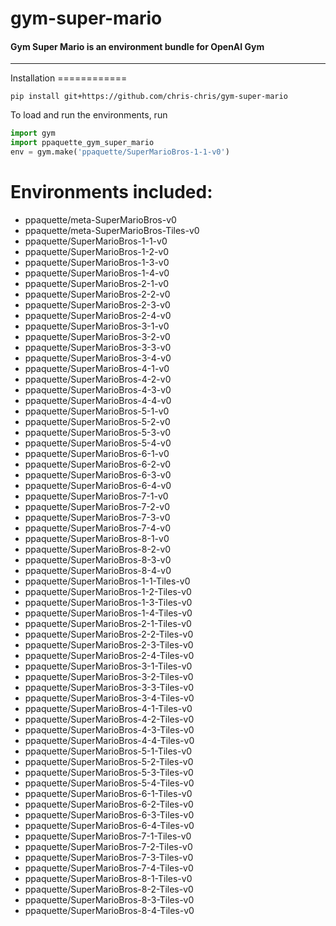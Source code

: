 # gym-super-mario
#### **Gym Super Mario is an environment bundle for OpenAI Gym**
---
<div id="installation"></div>Installation
============

```shell
pip install git+https://github.com/chris-chris/gym-super-mario
```

 To load and run the environments, run

```python
import gym
import ppaquette_gym_super_mario
env = gym.make('ppaquette/SuperMarioBros-1-1-v0')
```

Environments included:
============
- ppaquette/meta-SuperMarioBros-v0
- ppaquette/meta-SuperMarioBros-Tiles-v0
- ppaquette/SuperMarioBros-1-1-v0
- ppaquette/SuperMarioBros-1-2-v0
- ppaquette/SuperMarioBros-1-3-v0
- ppaquette/SuperMarioBros-1-4-v0
- ppaquette/SuperMarioBros-2-1-v0
- ppaquette/SuperMarioBros-2-2-v0
- ppaquette/SuperMarioBros-2-3-v0
- ppaquette/SuperMarioBros-2-4-v0
- ppaquette/SuperMarioBros-3-1-v0
- ppaquette/SuperMarioBros-3-2-v0
- ppaquette/SuperMarioBros-3-3-v0
- ppaquette/SuperMarioBros-3-4-v0
- ppaquette/SuperMarioBros-4-1-v0
- ppaquette/SuperMarioBros-4-2-v0
- ppaquette/SuperMarioBros-4-3-v0
- ppaquette/SuperMarioBros-4-4-v0
- ppaquette/SuperMarioBros-5-1-v0
- ppaquette/SuperMarioBros-5-2-v0
- ppaquette/SuperMarioBros-5-3-v0
- ppaquette/SuperMarioBros-5-4-v0
- ppaquette/SuperMarioBros-6-1-v0
- ppaquette/SuperMarioBros-6-2-v0
- ppaquette/SuperMarioBros-6-3-v0
- ppaquette/SuperMarioBros-6-4-v0
- ppaquette/SuperMarioBros-7-1-v0
- ppaquette/SuperMarioBros-7-2-v0
- ppaquette/SuperMarioBros-7-3-v0
- ppaquette/SuperMarioBros-7-4-v0
- ppaquette/SuperMarioBros-8-1-v0
- ppaquette/SuperMarioBros-8-2-v0
- ppaquette/SuperMarioBros-8-3-v0
- ppaquette/SuperMarioBros-8-4-v0
- ppaquette/SuperMarioBros-1-1-Tiles-v0
- ppaquette/SuperMarioBros-1-2-Tiles-v0
- ppaquette/SuperMarioBros-1-3-Tiles-v0
- ppaquette/SuperMarioBros-1-4-Tiles-v0
- ppaquette/SuperMarioBros-2-1-Tiles-v0
- ppaquette/SuperMarioBros-2-2-Tiles-v0
- ppaquette/SuperMarioBros-2-3-Tiles-v0
- ppaquette/SuperMarioBros-2-4-Tiles-v0
- ppaquette/SuperMarioBros-3-1-Tiles-v0
- ppaquette/SuperMarioBros-3-2-Tiles-v0
- ppaquette/SuperMarioBros-3-3-Tiles-v0
- ppaquette/SuperMarioBros-3-4-Tiles-v0
- ppaquette/SuperMarioBros-4-1-Tiles-v0
- ppaquette/SuperMarioBros-4-2-Tiles-v0
- ppaquette/SuperMarioBros-4-3-Tiles-v0
- ppaquette/SuperMarioBros-4-4-Tiles-v0
- ppaquette/SuperMarioBros-5-1-Tiles-v0
- ppaquette/SuperMarioBros-5-2-Tiles-v0
- ppaquette/SuperMarioBros-5-3-Tiles-v0
- ppaquette/SuperMarioBros-5-4-Tiles-v0
- ppaquette/SuperMarioBros-6-1-Tiles-v0
- ppaquette/SuperMarioBros-6-2-Tiles-v0
- ppaquette/SuperMarioBros-6-3-Tiles-v0
- ppaquette/SuperMarioBros-6-4-Tiles-v0
- ppaquette/SuperMarioBros-7-1-Tiles-v0
- ppaquette/SuperMarioBros-7-2-Tiles-v0
- ppaquette/SuperMarioBros-7-3-Tiles-v0
- ppaquette/SuperMarioBros-7-4-Tiles-v0
- ppaquette/SuperMarioBros-8-1-Tiles-v0
- ppaquette/SuperMarioBros-8-2-Tiles-v0
- ppaquette/SuperMarioBros-8-3-Tiles-v0
- ppaquette/SuperMarioBros-8-4-Tiles-v0
